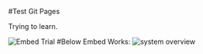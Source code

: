 #Test Git Pages

Trying to learn.

![Embed Trial](http://www.plantuml.com/plantuml/proxy?cache=no&src=https://github.com/sdash-github/testgitpages/master/embed.iuml)
#Below Embed Works:
![system overview](http://www.plantuml.com/plantuml/proxy?cache=no&src=https://raw.github.com/anoff/plantbuddy/master/assets/overview.iuml)



